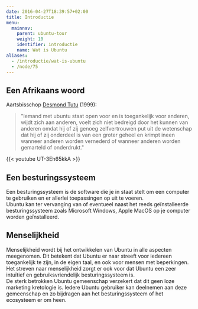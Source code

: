 ```yaml
---
date: 2016-04-27T18:39:57+02:00
title: Introductie
menu:
  mainnav:
    parent: ubuntu-tour
    weight: 10
    identifier: introductie
    name: Wat is Ubuntu
aliases:
  - /introductie/wat-is-ubuntu
  - /node/75
---
```


## Een Afrikaans woord
Aartsbisschop [Desmond Tutu](http://nl.wikipedia.org/wiki/Desmond_Tutu) (1999):

>"Iemand met ubuntu staat open voor en is toegankelijk voor anderen, wijdt zich aan anderen, voelt zich niet bedreigd door het kunnen van anderen omdat hij of zij genoeg zelfvertrouwen put uit de wetenschap dat hij of zij onderdeel is van een groter geheel en krimpt ineen wanneer anderen worden vernederd of wanneer anderen worden gemarteld of onderdrukt."

{{< youtube UT-3Eh65kkA >}}

## Een besturingssysteem
Een besturingssysteem is de software die je in staat stelt om een computer te gebruiken en er allerlei toepassingen op uit te voeren.  
Ubuntu kan ter vervanging van of eventueel naast het reeds geïnstalleerde besturingssysteem zoals Microsoft Windows, Apple MacOS op je computer worden geïnstalleerd.

## Menselijkheid
Menselijkheid wordt bij het ontwikkelen van Ubuntu in alle aspecten meegenomen. Dit betekent dat Ubuntu er naar streeft voor iedereen toegankelijk te zijn, in de eigen taal, en ook voor mensen met beperkingen. Het streven naar menselijkheid zorgt er ook voor dat Ubuntu een zeer intuïtief en gebruiksvriendelijk besturingssysteem is.  
De sterk betrokken Ubuntu gemeenschap verzekert dat dit geen loze marketing kretologie is. Iedere Ubuntu gebruiker kan deelnemen aan deze gemeenschap en zo bijdragen aan het besturingssysteem of het ecosysteem er om heen.
